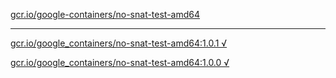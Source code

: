 [gcr.io/google-containers/no-snat-test-amd64](https://hub.docker.com/r/anjia0532/no-snat-test-amd64/tags/) 

----
[gcr.io/google_containers/no-snat-test-amd64:1.0.1 √](https://hub.docker.com/r/anjia0532/no-snat-test-amd64/tags/)

[gcr.io/google_containers/no-snat-test-amd64:1.0.0 √](https://hub.docker.com/r/anjia0532/no-snat-test-amd64/tags/)

